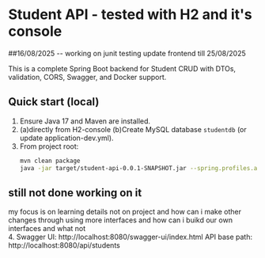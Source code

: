 # Student API - tested with H2 and it's console 

##16/08/2025 -- working on junit testing 
update frontend till 25/08/2025

This is a complete Spring Boot backend for Student CRUD with DTOs, validation, CORS, Swagger, and Docker support.

## Quick start (local)
1. Ensure Java 17 and Maven are installed.
2. (a)directly from H2-console 
(b)Create MySQL database `studentdb` (or update application-dev.yml).
3. From project root:
   ```bash
   mvn clean package
   java -jar target/student-api-0.0.1-SNAPSHOT.jar --spring.profiles.active=dev
   ```

## still not done working on it 
my focus is on learning details not on project and how can i make other changes through using more interfaces and how can i buikd our own interfaces and what not  
4. Swagger UI: http://localhost:8080/swagger-ui/index.html
API base path: http://localhost:8080/api/students

